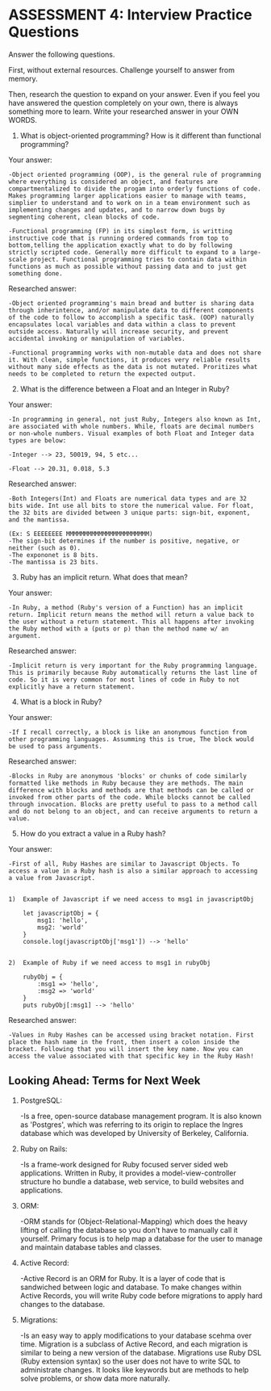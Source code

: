 # ASSESSMENT 4: Interview Practice Questions

Answer the following questions.

First, without external resources. Challenge yourself to answer from memory.

Then, research the question to expand on your answer. Even if you feel you have answered the question completely on your own, there is always something more to learn. Write your researched answer in your OWN WORDS.

1. What is object-oriented programming? How is it different than functional programming?

Your answer:

    -Object oriented programming (OOP), is the general rule of programming where everything is considered an object, and features are compartmentalized to divide the progam into orderly functions of code. Makes programming larger applications easier to manage with teams, simplier to understand and to work on in a team environment such as implementing changes and updates, and to narrow down bugs by segmenting coherent, clean blocks of code.

    -Functional programming (FP) in its simplest form, is writting instructive code that is running ordered commands from top to bottom,telling the application exactly what to do by following strictly scripted code. Generally more difficult to expand to a large-scale project. Functional programming tries to contain data within functions as much as possible without passing data and to just get something done.


Researched answer:

    -Object oriented programming's main bread and butter is sharing data through inherintence, and/or manipulate data to different components of the code to follow to accomplish a specific task. (OOP) naturally encapsulates local variables and data within a class to prevent outside access. Naturally will increase security, and prevent accidental invoking or manipulation of variables.
    
    -Functional programming works with non-mutable data and does not share it. With clean, simple functions, it produces very reliable results without many side effects as the data is not mutated. Proritizes what needs to be completed to return the expected output.


2. What is the difference between a Float and an Integer in Ruby?

Your answer:

    -In programming in general, not just Ruby, Integers also known as Int, are associated with whole numbers. While, floats are decimal numbers or non-whole numbers. Visual examples of both Float and Integer data types are below:

    -Integer --> 23, 50019, 94, 5 etc...

    -Float --> 20.31, 0.018, 5.3


Researched answer:

    -Both Integers(Int) and Floats are numerical data types and are 32 bits wide. Int use all bits to store the numerical value. For float, the 32 bits are divided between 3 unique parts: sign-bit, exponent, and the mantissa.

    (Ex: S EEEEEEEE MMMMMMMMMMMMMMMMMMMMMMM)
    -The sign-bit determines if the number is positive, negative, or neither (such as 0).
    -The expononet is 8 bits.
    -The mantissa is 23 bits.


3. Ruby has an implicit return. What does that mean?

Your answer:

    -In Ruby, a method (Ruby's version of a Function) has an implicit return. Implicit return means the method will return a value back to the user without a return statement. This all happens after invoking the Ruby method with a (puts or p) than the method name w/ an argument.


Researched answer:

    -Implicit return is very important for the Ruby programming language. This is primarily because Ruby automatically returns the last line of code. So it is very common for most lines of code in Ruby to not explicitly have a return statement.


4. What is a block in Ruby?

Your answer:

    -If I recall correctly, a block is like an anonymous function from other programming languages. Assumming this is true, The block would be used to pass arguments.


Researched answer:

    -Blocks in Ruby are anonymous 'blocks' or chunks of code similarly formatted like methods in Ruby because they are methods. The main difference with blocks and methods are that methods can be called or invoked from other parts of the code. While blocks cannot be called through invocation. Blocks are pretty useful to pass to a method call and do not belong to an object, and can receive arguments to return a value.


5. How do you extract a value in a Ruby hash?

Your answer:

    -First of all, Ruby Hashes are similar to Javascript Objects. To access a value in a Ruby hash is also a similar approach to accessing a value from Javascript.


    1)  Example of Javascript if we need access to msg1 in javascriptObj

        let javascriptObj = {
            msg1: 'hello',
            msg2: 'world'
        }
        console.log(javascriptObj['msg1']) --> 'hello'


    2)  Example of Ruby if we need access to msg1 in rubyObj

        rubyObj = {
            :msg1 => 'hello',
            :msg2 => 'world'
        }
        puts rubyObj[:msg1] --> 'hello'

Researched answer:

    -Values in Ruby Hashes can be accessed using bracket notation. First place the hash name in the front, then insert a colon inside the bracket. Following that you will insert the key name. Now you can access the value associated with that specific key in the Ruby Hash!



## Looking Ahead: Terms for Next Week

1. PostgreSQL:

    -Is a free, open-source database management program. It is also known as 'Postgres', which was referring to its origin to replace the Ingres database which was developed by University of Berkeley, California.


2. Ruby on Rails:

    -Is a frame-work designed for Ruby focused server sided web applications. Written in Ruby, it provides a model-view-controller structure ho bundle a database, web service, to build websites and applications.


3. ORM:

    -ORM stands for (Object-Relational-Mapping) which does the heavy lifting of calling the database so you don't have to manually call it yourself. Primary focus is to help map a database for the user to manage and maintain database tables and classes.


4. Active Record:

    -Active Record is an ORM for Ruby. It is a layer of code that is sandwiched between logic and database. To make changes within Active Records, you will write Ruby code before migrations to apply hard changes to the database.


5. Migrations:

    -Is an easy way to apply modifications to your database scehma over time. Migration is a subclass of Active Record, and each migration is similar to being a new version of the database. Migrations use Ruby DSL (Ruby extension syntax) so the user does not have to write SQL to administrate changes. It looks like keywords but are methods to help solve problems, or show data more naturally.

